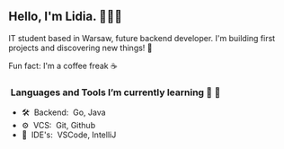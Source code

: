 

<h2> Hello, I'm Lidia.  👩🏼‍💻 </h2>

IT student based in Warsaw, future backend developer.
I'm building first projects and discovering new things! 💫 

Fun fact: I'm a coffee freak ☕️ 

<h3>&nbsp;Languages and Tools I’m currently learning 🌱 👀 </h3>

- 🛠 &nbsp;Backend:&nbsp; Go, Java
- ⚙️ &nbsp;VCS: &nbsp;Git, Github
- 🔧 &nbsp;IDE's:&nbsp; VSCode, IntelliJ

<br/>

